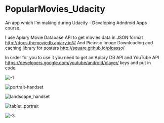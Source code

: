 # PopularMovies_Udacity

An app which I'm making during Udacity - Developing Adndroid Apps course.

I use Apiary Movie Database API to get movies data in JSON format http://docs.themoviedb.apiary.io/#
And Picasso Image Downloading and caching library for posters http://square.github.io/picasso/

In order for you to use it you need to get an Apiary DB API and YouTube API https://developers.google.com/youtube/android/player/ keys and put  in code

![-1](https://cloud.githubusercontent.com/assets/13784275/12041553/bd157e6a-ae72-11e5-8257-e6914efc20b8.png)

![portrait-handset](https://cloud.githubusercontent.com/assets/13784275/12090367/98e619e8-b2ee-11e5-9eeb-a8f3c3a5e5a4.png)

![landscape_handset](https://cloud.githubusercontent.com/assets/13784275/12090280/b88e1fee-b2ed-11e5-8ddc-10d2ce70da12.png)

![tablet_portrait](https://cloud.githubusercontent.com/assets/13784275/12093444/3d4ed696-b303-11e5-9841-21dc68723048.png)

![-3](https://cloud.githubusercontent.com/assets/13784275/12041557/c2d3bcd6-ae72-11e5-8270-ccbe14076613.png)

